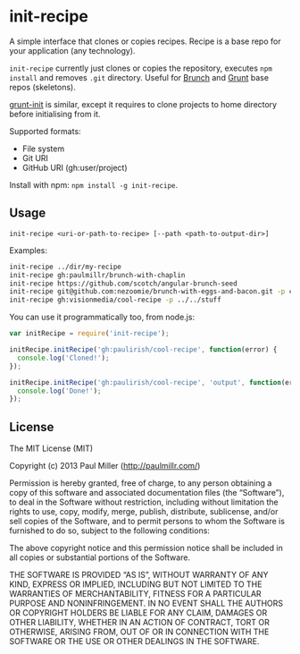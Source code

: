 # init-recipe

A simple interface that clones or copies recipes.
Recipe is a base repo for your application (any technology).

`init-recipe` currently just clones or copies the repository,
executes `npm install` and removes `.git` directory.
Useful for [Brunch](http://brunch.io) and
[Grunt](http://gruntjs.com) base repos (skeletons).

[grunt-init](https://github.com/gruntjs/grunt-init) is similar, except it
requires to clone projects to home directory before initialising from it.

Supported formats:

* File system
* Git URI
* GitHub URI (gh:user/project)

Install with npm: `npm install -g init-recipe`.

## Usage

`init-recipe <uri-or-path-to-recipe> [--path <path-to-output-dir>]`

Examples:

```bash
init-recipe ../dir/my-recipe
init-recipe gh:paulmillr/brunch-with-chaplin
init-recipe https://github.com/scotch/angular-brunch-seed
init-recipe git@github.com:nezoomie/brunch-with-eggs-and-bacon.git -p current-project
init-recipe gh:visionmedia/cool-recipe -p ../../stuff
```

You can use it programmatically too, from node.js:

```javascript
var initRecipe = require('init-recipe');

initRecipe.initRecipe('gh:paulirish/cool-recipe', function(error) {
  console.log('Cloned!');
});

initRecipe.initRecipe('gh:paulirish/cool-recipe', 'output', function(error) {
  console.log('Done!');
});
```

## License

The MIT License (MIT)

Copyright (c) 2013 Paul Miller (http://paulmillr.com/)

Permission is hereby granted, free of charge, to any person obtaining a copy
of this software and associated documentation files (the “Software”), to deal
in the Software without restriction, including without limitation the rights
to use, copy, modify, merge, publish, distribute, sublicense, and/or sell
copies of the Software, and to permit persons to whom the Software is
furnished to do so, subject to the following conditions:

The above copyright notice and this permission notice shall be included in
all copies or substantial portions of the Software.

THE SOFTWARE IS PROVIDED “AS IS”, WITHOUT WARRANTY OF ANY KIND, EXPRESS OR
IMPLIED, INCLUDING BUT NOT LIMITED TO THE WARRANTIES OF MERCHANTABILITY,
FITNESS FOR A PARTICULAR PURPOSE AND NONINFRINGEMENT. IN NO EVENT SHALL THE
AUTHORS OR COPYRIGHT HOLDERS BE LIABLE FOR ANY CLAIM, DAMAGES OR OTHER
LIABILITY, WHETHER IN AN ACTION OF CONTRACT, TORT OR OTHERWISE, ARISING FROM,
OUT OF OR IN CONNECTION WITH THE SOFTWARE OR THE USE OR OTHER DEALINGS IN
THE SOFTWARE.

